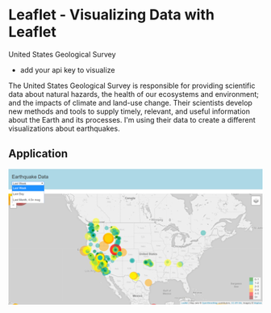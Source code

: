 # Leaflet - Visualizing Data with Leaflet
United States Geological Survey
- add your api key to visualize

The United States Geological Survey is responsible for providing scientific data about natural hazards, the health of our ecosystems and environment; and the impacts of climate and land-use change. Their scientists develop new methods and tools to supply timely, relevant, and useful information about the Earth and its processes. 
I'm using their data to create a different visualizations about earthquakes.

## Application
![img](/static/img.png)
